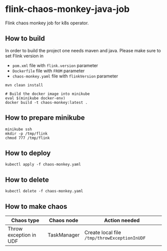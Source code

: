 # flink-chaos-monkey-java-job

Flink chaos monkey job for k8s operator.

## How to build
In order to build the project one needs maven and java.
Please make sure to set Flink version in
* `pom.xml` file with `flink.version` parameter
* `Dockerfile` file with `FROM` parameter
* `chaos-monkey.yaml` file with `flinkVersion` parameter
```
mvn clean install

# Build the docker image into minikube
eval $(minikube docker-env)
docker build -t chaos-monkey:latest .
```

## How to prepare minikube
```
minikube ssh
mkdir -p /tmp/flink
chmod 777 /tmp/flink
```

## How to deploy
```
kubectl apply -f chaos-monkey.yaml
```

## How to delete
```
kubectl delete -f chaos-monkey.yaml
```

## How to make chaos
Chaos type | Chaos node  | Action needed
-----------|-------------|--------------
Throw exception in UDF| TaskManager | Create local file `/tmp/throwExceptionInUDF`

